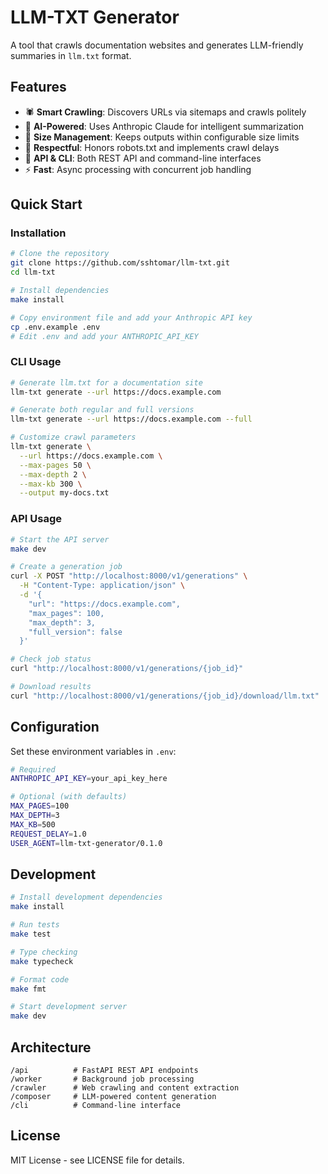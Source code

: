 # LLM-TXT Generator

A tool that crawls documentation websites and generates LLM-friendly summaries in `llm.txt` format.

## Features

- 🕷️ **Smart Crawling**: Discovers URLs via sitemaps and crawls politely
- 🤖 **AI-Powered**: Uses Anthropic Claude for intelligent summarization
- 📏 **Size Management**: Keeps outputs within configurable size limits
- 🚫 **Respectful**: Honors robots.txt and implements crawl delays
- 🔄 **API & CLI**: Both REST API and command-line interfaces
- ⚡ **Fast**: Async processing with concurrent job handling

## Quick Start

### Installation

```bash
# Clone the repository
git clone https://github.com/sshtomar/llm-txt.git
cd llm-txt

# Install dependencies
make install

# Copy environment file and add your Anthropic API key
cp .env.example .env
# Edit .env and add your ANTHROPIC_API_KEY
```

### CLI Usage

```bash
# Generate llm.txt for a documentation site
llm-txt generate --url https://docs.example.com

# Generate both regular and full versions
llm-txt generate --url https://docs.example.com --full

# Customize crawl parameters
llm-txt generate \
  --url https://docs.example.com \
  --max-pages 50 \
  --max-depth 2 \
  --max-kb 300 \
  --output my-docs.txt
```

### API Usage

```bash
# Start the API server
make dev

# Create a generation job
curl -X POST "http://localhost:8000/v1/generations" \
  -H "Content-Type: application/json" \
  -d '{
    "url": "https://docs.example.com",
    "max_pages": 100,
    "max_depth": 3,
    "full_version": false
  }'

# Check job status
curl "http://localhost:8000/v1/generations/{job_id}"

# Download results
curl "http://localhost:8000/v1/generations/{job_id}/download/llm.txt"
```

## Configuration

Set these environment variables in `.env`:

```bash
# Required
ANTHROPIC_API_KEY=your_api_key_here

# Optional (with defaults)
MAX_PAGES=100
MAX_DEPTH=3
MAX_KB=500
REQUEST_DELAY=1.0
USER_AGENT=llm-txt-generator/0.1.0
```

## Development

```bash
# Install development dependencies
make install

# Run tests
make test

# Type checking
make typecheck

# Format code
make fmt

# Start development server
make dev
```

## Architecture

```
/api          # FastAPI REST API endpoints
/worker       # Background job processing
/crawler      # Web crawling and content extraction
/composer     # LLM-powered content generation
/cli          # Command-line interface
```

## License

MIT License - see LICENSE file for details.